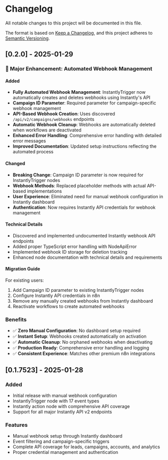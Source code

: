 # Changelog

All notable changes to this project will be documented in this file.

The format is based on [Keep a Changelog](https://keepachangelog.com/en/1.0.0/),
and this project adheres to [Semantic Versioning](https://semver.org/spec/v2.0.0.html).

## [0.2.0] - 2025-01-29

### 🚀 Major Enhancement: Automated Webhook Management

#### Added
- **Fully Automated Webhook Management**: InstantlyTrigger now automatically creates and deletes webhooks using Instantly's API
- **Campaign ID Parameter**: Required parameter for campaign-specific webhook management
- **API-Based Webhook Creation**: Uses discovered `/api/v2/campaigns/webhooks` endpoints
- **Automatic Webhook Cleanup**: Webhooks are automatically deleted when workflows are deactivated
- **Enhanced Error Handling**: Comprehensive error handling with detailed error messages
- **Improved Documentation**: Updated setup instructions reflecting the automated process

#### Changed
- **Breaking Change**: Campaign ID parameter is now required for InstantlyTrigger nodes
- **Webhook Methods**: Replaced placeholder methods with actual API-based implementations
- **User Experience**: Eliminated need for manual webhook configuration in Instantly dashboard
- **Authentication**: Now requires Instantly API credentials for webhook management

#### Technical Details
- Discovered and implemented undocumented Instantly webhook API endpoints
- Added proper TypeScript error handling with NodeApiError
- Implemented webhook ID storage for deletion tracking
- Enhanced node documentation with technical details and requirements

#### Migration Guide
For existing users:
1. Add Campaign ID parameter to existing InstantlyTrigger nodes
2. Configure Instantly API credentials in n8n
3. Remove any manually created webhooks from Instantly dashboard
4. Reactivate workflows to create automated webhooks

### Benefits
- ✅ **Zero Manual Configuration**: No dashboard setup required
- ✅ **Instant Setup**: Webhooks created automatically on activation
- ✅ **Automatic Cleanup**: No orphaned webhooks when deactivating
- ✅ **Production Ready**: Comprehensive error handling and logging
- ✅ **Consistent Experience**: Matches other premium n8n integrations

## [0.1.7523] - 2025-01-28

### Added
- Initial release with manual webhook configuration
- InstantlyTrigger node with 17 event types
- Instantly action node with comprehensive API coverage
- Support for all major Instantly API v2 endpoints

### Features
- Manual webhook setup through Instantly dashboard
- Event filtering and campaign-specific triggers
- Complete API coverage for leads, campaigns, accounts, and analytics
- Proper credential management and authentication
